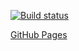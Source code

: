 [![Build status](https://ci.appveyor.com/api/projects/status/sue61r9rda6yx2nb/branch/main?svg=true)](https://ci.appveyor.com/project/MaxKrch/ahj-lesson2-task2/branch/master)


[GitHub Pages](https://maxkrch.github.io/ahj-lesson2-task2/)
